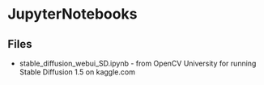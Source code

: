 # JupyterNotebooks

## Files
* stable_diffusion_webui_SD.ipynb - from OpenCV University for running Stable Diffusion 1.5 on kaggle.com